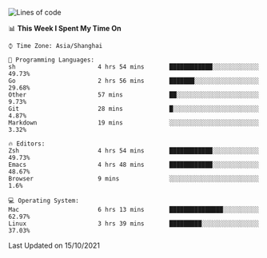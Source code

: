 <!--START_SECTION:waka-->
![Lines of code](https://img.shields.io/badge/From%20Hello%20World%20I%27ve%20Written-34390%20lines%20of%20code-blue)

📊 **This Week I Spent My Time On** 

```text
⌚︎ Time Zone: Asia/Shanghai

💬 Programming Languages: 
sh                       4 hrs 54 mins       ████████████░░░░░░░░░░░░░   49.73% 
Go                       2 hrs 56 mins       ███████░░░░░░░░░░░░░░░░░░   29.68% 
Other                    57 mins             ██░░░░░░░░░░░░░░░░░░░░░░░   9.73% 
Git                      28 mins             █░░░░░░░░░░░░░░░░░░░░░░░░   4.87% 
Markdown                 19 mins             ░░░░░░░░░░░░░░░░░░░░░░░░░   3.32%

🔥 Editors: 
Zsh                      4 hrs 54 mins       ████████████░░░░░░░░░░░░░   49.73% 
Emacs                    4 hrs 48 mins       ████████████░░░░░░░░░░░░░   48.67% 
Browser                  9 mins              ░░░░░░░░░░░░░░░░░░░░░░░░░   1.6%

💻 Operating System: 
Mac                      6 hrs 13 mins       ███████████████░░░░░░░░░░   62.97% 
Linux                    3 hrs 39 mins       █████████░░░░░░░░░░░░░░░░   37.03%

```


 Last Updated on 15/10/2021
<!--END_SECTION:waka-->
